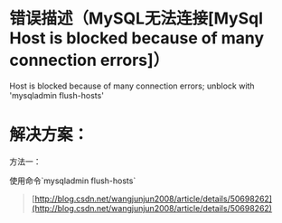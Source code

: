 # **错误描述（MySQL无法连接\[MySql Host is blocked because of many connection errors\]）**

Host is blocked because of many connection errors; unblock with 'mysqladmin flush-hosts'

# **解决方案：**

方法一：

使用命令\`mysqladmin flush-hosts\`

> [http://blog.csdn.net/wangjunjun2008/article/details/50698262](http://blog.csdn.net/wangjunjun2008/article/details/50698262)



